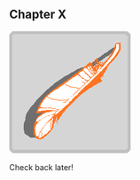 ## Chapter X

![Chapter select button. An orange feather.](./images/chapterselect/davepeta.png)

Check back later!